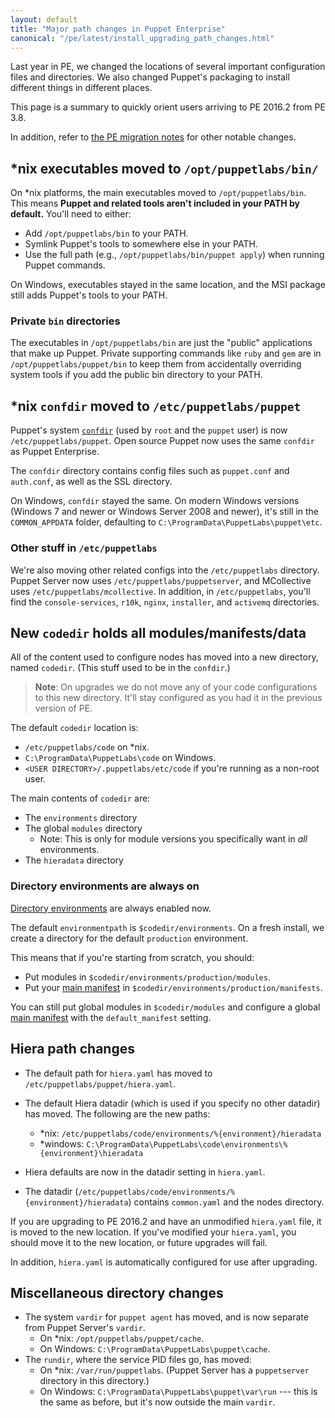 ```yaml
---
layout: default
title: "Major path changes in Puppet Enterprise"
canonical: "/pe/latest/install_upgrading_path_changes.html"
---
```


[confdir]: {{puppet}}/dirs_confdir.html
[directory environments]: {{puppet}}/environments.html
[main manifest]: {{puppet}}/dirs_manifest.html

Last year in PE, we changed the locations of several important configuration files and directories. We also changed Puppet's packaging to install different things in different places.

This page is a summary to quickly orient users arriving to PE 2016.2 from PE 3.8.

In addition, refer to [the PE migration notes](./migrate_notes.html) for other notable changes.

## *nix executables moved to `/opt/puppetlabs/bin/`

On \*nix platforms, the main executables moved to `/opt/puppetlabs/bin`. This means **Puppet and related tools aren't included in your PATH by default.** You'll need to either:

* Add `/opt/puppetlabs/bin` to your PATH.
* Symlink Puppet's tools to somewhere else in your PATH.
* Use the full path (e.g., `/opt/puppetlabs/bin/puppet apply`) when running Puppet commands.

On Windows, executables stayed in the same location, and the MSI package still adds Puppet's tools to your PATH.

### Private `bin` directories

The executables in `/opt/puppetlabs/bin` are just the "public" applications that make up Puppet. Private supporting commands like `ruby` and `gem` are in `/opt/puppetlabs/puppet/bin` to keep them from accidentally overriding system tools if you add the public bin directory to your PATH.

## \*nix `confdir` moved to `/etc/puppetlabs/puppet`

Puppet's system [`confdir`][confdir] (used by `root` and the `puppet` user) is now `/etc/puppetlabs/puppet`. Open source Puppet now uses the same `confdir` as Puppet Enterprise.

The `confdir` directory contains config files such as `puppet.conf` and `auth.conf`, as well as the SSL directory.

On Windows, `confdir` stayed the same. On modern Windows versions (Windows 7 and newer or Windows Server 2008 and newer), it's still in the `COMMON_APPDATA` folder, defaulting to `C:\ProgramData\PuppetLabs\puppet\etc`.

### Other stuff in `/etc/puppetlabs`

We're also moving other related configs into the `/etc/puppetlabs` directory. Puppet Server now uses `/etc/puppetlabs/puppetserver`, and MCollective uses `/etc/puppetlabs/mcollective`. In addition, in `/etc/puppetlabs`, you'll find the `console-services`, `r10k`, `nginx`, `installer`, and `activemq` directories.

## New `codedir` holds all modules/manifests/data

All of the content used to configure nodes has moved into a new directory, named `codedir`. (This stuff used to be in the `confdir`.)

>**Note**: On upgrades we do not move any of your code configurations to this new directory. It'll stay configured as you had it in the previous version of PE.

The default `codedir` location is:

* `/etc/puppetlabs/code` on \*nix.
* `C:\ProgramData\PuppetLabs\code` on Windows.
* `<USER DIRECTORY>/.puppetlabs/etc/code` if you're running as a non-root user.

The main contents of `codedir` are:

* The `environments` directory
* The global `modules` directory
    * Note: This is only for module versions you specifically want in _all_ environments.
* The `hieradata` directory

### Directory environments are always on

[Directory environments][] are always enabled now.

The default `environmentpath` is `$codedir/environments`. On a fresh install, we create a directory for the default `production` environment.

This means that if you're starting from scratch, you should:

* Put modules in `$codedir/environments/production/modules`.
* Put your [main manifest][] in `$codedir/environments/production/manifests`.

You can still put global modules in `$codedir/modules` and configure a global [main manifest][] with the `default_manifest` setting.

## Hiera path changes

- The default path for `hiera.yaml` has moved to `/etc/puppetlabs/puppet/hiera.yaml`.
- The default Hiera datadir (which is used if you specify no other datadir) has moved. The following are the new paths:

   - *nix: `/etc/puppetlabs/code/environments/%{environment}/hieradata`
   - *windows: `C:\ProgramData\PuppetLabs\code\environments\%{environment}\hieradata`

- Hiera defaults are now in the datadir setting in `hiera.yaml`.
- The datadir (`/etc/puppetlabs/code/environments/%{environment}/hieradata`) contains `common.yaml` and the nodes directory.

If you are upgrading to PE 2016.2 and have an unmodified `hiera.yaml` file, it is moved to the new location. If you've modified your `hiera.yaml`, you should move it to the new location, or future upgrades will fail.

In addition, `hiera.yaml` is automatically configured for use after upgrading.

## Miscellaneous directory changes

* The system `vardir` for `puppet agent` has moved, and is now separate from Puppet Server's `vardir`.
    * On \*nix: `/opt/puppetlabs/puppet/cache`.
    * On Windows: `C:\ProgramData\PuppetLabs\puppet\cache`.
* The `rundir`, where the service PID files go, has moved:
    * On \*nix: `/var/run/puppetlabs`. (Puppet Server has a `puppetserver` directory in this directory.)
    * On Windows: `C:\ProgramData\PuppetLabs\puppet\var\run` --- this is the same as before, but it's now outside the main `vardir`.
